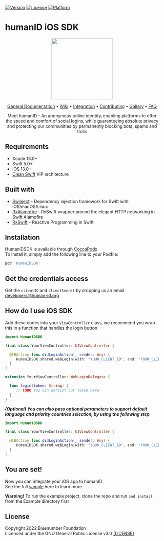 [![Version](https://img.shields.io/cocoapods/v/HumanIDSDK.svg?style=flat)](https://cocoapods.org/pods/HumanIDSDK)
[![License](https://img.shields.io/cocoapods/l/HumanIDSDK.svg?style=flat)](https://cocoapods.org/pods/HumanIDSDK)
[![Platform](https://img.shields.io/cocoapods/p/HumanIDSDK.svg?style=flat)](https://cocoapods.org/pods/HumanIDSDK)

# humanID iOS SDK

<p align="center">
<img src="https://user-images.githubusercontent.com/2031493/80385493-4f1b8480-88d0-11ea-8110-ab62c747a997.png" width="200" height="200">
</p>

<p align="center">
<a href="https://github.com/bluenumberfoundation/humanid-documentation">General Documentation</a> •
<a href="https://github.com/bluenumberfoundation/humanid-ios-sdk/wiki">Wiki</a> •
<a href="https://github.com/bluenumberfoundation/humanid-ios-sdk/wiki/integration">Integration</a> •
<a href="https://github.com/bluenumberfoundation/humanid-documentation/blob/master/contributing.md">Contributing</a> •
<a href="https://github.com/bluenumberfoundation/humanid-documentation/blob/master/gallery.md">Gallery</a> •
<a href="https://github.com/bluenumberfoundation/humanid-documentation/blob/master/faq.md">FAQ</a>
</p>

<p align="center">
Meet humanID - An anonymous online identity, enabling platforms to offer the speed and comfort of social logins, while guaranteeing absolute privacy and protecting our communities by permanently blocking bots, spams and trolls
</p>

## Requirements

* Xcode 13.0+
* Swift 5.0+
* iOS 13.0+
* [Clean Swift](https://clean-swift.com) VIP architecture

## Built with

* [Swinject](https://github.com/Swinject/Swinject) - Dependency injection framework for Swift with iOS/macOS/Linux
* [RxAlamofire](https://github.com/RxSwiftCommunity/RxAlamofire) - RxSwift wrapper around the elegant HTTP networking in Swift Alamofire
* [RxSwift](https://github.com/ReactiveX/RxSwift) - Reactive Programming in Swift

## Installation

HumanIDSDK is available through [CocoaPods](https://cocoapods.org)\
To install it, simply add the following line to your Podfile:

```ruby
pod 'HumanIDSDK'
```

## Get the credentials access

Get the ```clientID``` and ```clientSecret``` by dropping us an email [developers@human-id.org](mailto:developers@human-id.org)

## How do I use iOS SDK

Add these codes into your ```ViewController``` class, we recommend you wrap this in a function that handles the login button

```swift
import HumanIDSDK

final class YourViewController: UIViewController {

  @IBAction func didLoginAction(_ sender: Any) {
     HumanIDSDK.shared.webLogin(with: "YOUR_CLIENT_ID", and: "YOUR_CLIENT_SECRET")
  }
}

extension YourViewController: WebLoginDelegate {

  func login(token: String) {
     // TODO You can persist our token here
  }
}
```

***(Optional) You can also pass optional parameters to support default language and priority countries selection, by using the following step***

```swift
import HumanIDSDK

final class YourViewController: UIViewController {

  @IBAction func didLoginAction(_ sender: Any) {
     HumanIDSDK.shared.webLogin(with: "YOUR_CLIENT_ID", and: "YOUR_CLIENT_SECRET", language: "YOUR_DEFAULT_LANGUAGE", countries: ["YOUR_PRIORITY_COUNTRIES"])
  }
}
```

## You are set!

Now you can integrate your iOS app to humanID\
See the full [sample](https://github.com/bluenumberfoundation/humanid-ios-sdk/tree/master/Example) here to learn more

**Warning!**
To run the example project, clone the repo and run `pod install` from the Example directory first

## License

Copyright 2022 Bluenumber Foundation\
Licensed under the GNU General Public License v3.0 [(LICENSE)](https://github.com/bluenumberfoundation/humanid-ios-sdk/blob/master/LICENSE)
